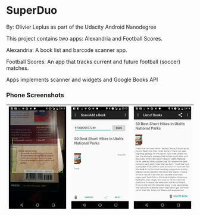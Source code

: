 # SuperDuo

By: Olivier Leplus as part of the Udacity Android Nanodegree

This project contains two apps: Alexandria and Football Scores.

Alexandria: A book list and barcode scanner app.

Football Scores: An app that tracks current and future football (soccer) matches.

Apps implements scanner and widgets and Google Books API


### Phone Screenshots
![Home](img/al1.png) | ![Home](img/al2.png) | ![Home](img/al3.png)
------------ | ------------- | -------------
